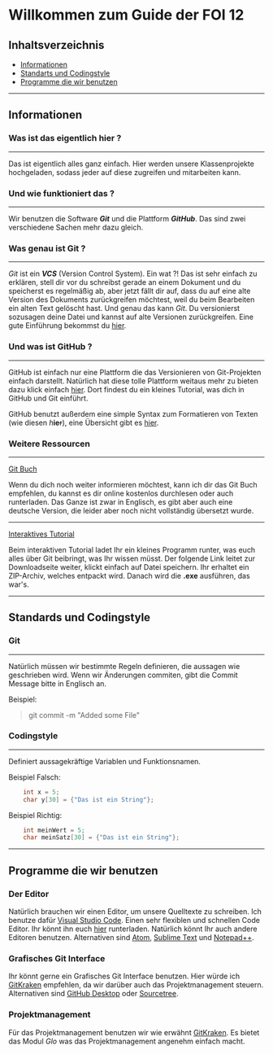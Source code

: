 # Willkommen zum Guide der FOI 12


## Inhaltsverzeichnis

- [Informationen](#informationen)
- [Standarts und Codingstyle](#standarts-und-codingstyle)
- [Programme die wir benutzen](#programme-die-wir-benutzen)
---

## Informationen

### Was ist das eigentlich hier ?
---

Das ist eigentlich alles ganz einfach. Hier werden unsere Klassenprojekte hochgeladen, sodass jeder auf diese zugreifen und mitarbeiten kann.



### Und wie funktioniert das ?
---

Wir benutzen die Software <em><b>Git</b></em> und die Plattform <em><b>GitHub</b></em>. Das sind zwei verschiedene Sachen mehr dazu gleich.

### Was genau ist Git ? 
---
<em>Git</em> ist ein <em><b>VCS</b></em> (Version Control System). Ein wat ?! Das ist sehr einfach zu erklären, stell dir vor du schreibst gerade an einem Dokument und du speicherst es regelmäßig ab, aber jetzt fällt dir auf, dass du auf eine alte Version des Dokuments zurückgreifen möchtest, weil du beim Bearbeiten ein alten Text gelöscht hast. Und genau das kann <em>Git</em>. Du versionierst sozusagen deine Datei und kannst auf alte Versionen zurückgreifen. Eine gute Einführung bekommst du [hier](https://git-scm.com/book/de/v1/Los-geht%E2%80%99s-Git-Grundlagen).

### Und was ist GitHub ?
---

GitHub ist einfach nur eine Plattform die das Versionieren von Git-Projekten einfach darstellt. Natürlich hat diese tolle Plattform weitaus mehr zu bieten dazu klick einfach [hier](https://guides.github.com/activities/hello-world/). Dort findest du ein kleines Tutorial, was dich in GitHub und Git einführt.

GitHub benutzt außerdem eine simple Syntax zum Formatieren von Texten (wie diesen *h***ie**~~r~~), eine Übersicht gibt es [hier](https://help.github.com/articles/basic-writing-and-formatting-syntax/).

### Weitere Ressourcen 
---

[Git Buch](https://git-scm.com/book/en/v2)

Wenn du dich noch weiter informieren möchtest, kann ich dir das Git Buch empfehlen, du kannst es dir online kostenlos durchlesen oder auch runterladen. Das Ganze ist zwar in Englisch, es gibt aber auch eine deutsche Version, die leider aber noch nicht vollständig übersetzt wurde.
</br>

---
[Interaktives Tutorial](https://github.com/jlord/git-it-electron/releases/download/4.3.0/Git-it-Win-ia32.zip) 

Beim interaktiven Tutorial ladet Ihr ein kleines Programm runter, was euch alles über Git beibringt, was Ihr wissen müsst. Der folgende Link leitet zur Downloadseite weiter, klickt einfach auf Datei speichern. Ihr erhaltet ein ZIP-Archiv, welches entpackt wird. Danach wird die <b>.exe</b> ausführen, das war's.

---

## Standards und Codingstyle

### Git
---

Natürlich müssen wir bestimmte Regeln definieren, die aussagen wie geschrieben wird.
Wenn wir Änderungen commiten, gibt die Commit Message bitte in Englisch an. 

Beispiel: 
> git commit -m "Added some File"


### Codingstyle
---

Definiert aussagekräftige Variablen und Funktionsnamen.

Beispiel Falsch:
```c
    int x = 5;
    char y[30] = {"Das ist ein String"};
```


Beispiel Richtig:
```c
    int meinWert = 5;
    char meinSatz[30] = {"Das ist ein String"};
```

---

## Programme die wir benutzen

### Der Editor
Natürlich brauchen wir einen Editor, um unsere Quelltexte zu schreiben. Ich benutze dafür [Visual Studio Code](https://code.visualstudio.com). Einen sehr flexiblen und schnellen Code Editor. Ihr könnt ihn euch [hier](https://code.visualstudio.com/download) runterladen. Natürlich könnt Ihr auch andere Editoren benutzen. Alternativen sind [Atom](https://atom.io), [Sublime Text](https://www.sublimetext.com/) und [Notepad++](https://notepad-plus-plus.org/).

### Grafisches Git Interface
Ihr könnt gerne ein Grafisches Git Interface benutzen. Hier würde ich [GitKraken](https://www.gitkraken.com/) empfehlen, da wir darüber auch das Projektmanagement steuern. Alternativen sind [GitHub Desktop](https://desktop.github.com/) oder [Sourcetree](https://www.sourcetreeapp.com/).

### Projektmanagement
Für das Projektmanagement benutzen wir wie erwähnt [GitKraken](https://www.gitkraken.com/). Es bietet das Modul <em>Glo</em> was das Projektmanagement angenehm einfach macht.
